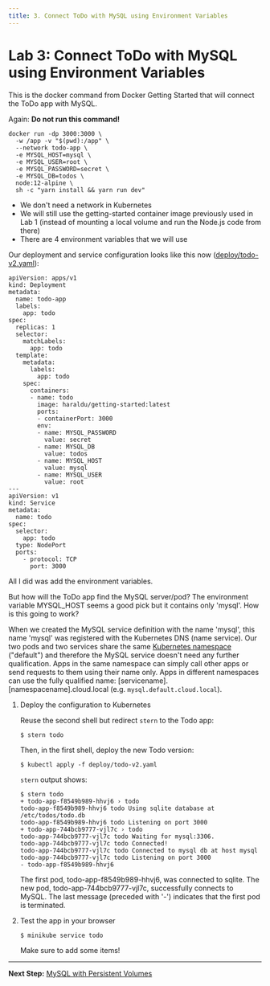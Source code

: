 ```yaml
---
title: 3. Connect ToDo with MySQL using Environment Variables
---
```


# Lab 3: Connect ToDo with MySQL using Environment Variables


This is the docker command from Docker Getting Started that will connect the ToDo app with MySQL.

Again: **Do not run this command!**

```
docker run -dp 3000:3000 \
  -w /app -v "$(pwd):/app" \
  --network todo-app \
  -e MYSQL_HOST=mysql \
  -e MYSQL_USER=root \
  -e MYSQL_PASSWORD=secret \
  -e MYSQL_DB=todos \
  node:12-alpine \
  sh -c "yarn install && yarn run dev"
```

* We don't need a network in Kubernetes
* We will still use the getting-started container image previously used in Lab 1 (instead of mounting a local volume and run the Node.js code from there)
* There are 4 environment variables that we will use

Our deployment and service configuration looks like this now ([deploy/todo-v2.yaml](../deploy/todo-v2.yaml)):

```
apiVersion: apps/v1
kind: Deployment
metadata:
  name: todo-app
  labels:
    app: todo
spec:
  replicas: 1
  selector:
    matchLabels:
      app: todo
  template:
    metadata:
      labels:
        app: todo
    spec:
      containers:
      - name: todo
        image: haraldu/getting-started:latest
        ports:
        - containerPort: 3000
        env:
        - name: MYSQL_PASSWORD
          value: secret
        - name: MYSQL_DB
          value: todos
        - name: MYSQL_HOST
          value: mysql
        - name: MYSQL_USER
          value: root
---
apiVersion: v1
kind: Service
metadata:
  name: todo
spec:
  selector:
    app: todo
  type: NodePort
  ports:
    - protocol: TCP
      port: 3000
```

All I did was add the environment variables.

But how will the ToDo app find the MySQL server/pod? The environment variable MYSQL_HOST seems a good pick but it contains only 'mysql'. How is this going to work?

When we created the MySQL service definition with the name 'mysql', this name 'mysql' was registered with the Kubernetes DNS (name service). Our two pods and two services share the same [Kubernetes namespace](https://kubernetes.io/docs/concepts/overview/working-with-objects/namespaces/) ("default") and therefore the MySQL service doesn't need any further qualification. Apps in the same namespace can simply call other apps or send requests to them using their name only. Apps in different namespaces can use the fully qualified name: [servicename].[namespacename].cloud.local (e.g. `mysql.default.cloud.local`). 

1. Deploy the configuration to Kubernetes

    Reuse the second shell but redirect `stern` to the Todo app:

    ```
    $ stern todo
    ```

    Then, in the first shell, deploy the new Todo version:

    ```
    $ kubectl apply -f deploy/todo-v2.yaml
    ```

    `stern` output shows:

    ```
    $ stern todo
    + todo-app-f8549b989-hhvj6 › todo
    todo-app-f8549b989-hhvj6 todo Using sqlite database at /etc/todos/todo.db
    todo-app-f8549b989-hhvj6 todo Listening on port 3000
    + todo-app-744bcb9777-vjl7c › todo
    todo-app-744bcb9777-vjl7c todo Waiting for mysql:3306.
    todo-app-744bcb9777-vjl7c todo Connected!
    todo-app-744bcb9777-vjl7c todo Connected to mysql db at host mysql
    todo-app-744bcb9777-vjl7c todo Listening on port 3000
    - todo-app-f8549b989-hhvj6
    ```

    The first pod, todo-app-f8549b989-hhvj6, was connected to sqlite. 
    The new pod, todo-app-744bcb9777-vjl7c, successfully connects to MySQL.
    The last message (preceded with '-') indicates that the first pod is terminated.


2. Test the app in your browser 

    ```
    $ minikube service todo
    ```

    Make sure to add some items!

---

**Next Step:** [MySQL with Persistent Volumes](lab4.md) 